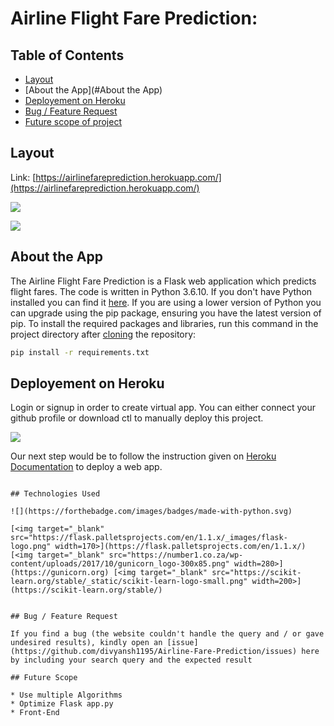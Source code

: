 # Airline Flight Fare Prediction: 

## Table of Contents
  * [Layout](#Layout)
  * [About the App](#About the App)
  * [Deployement on Heroku](#deployement-on-heroku)
  * [Bug / Feature Request](#bug---feature-request)
  * [Future scope of project](#future-scope)


## Layout 
Link: [https://airlinefareprediction.herokuapp.com/](https://airlinefareprediction.herokuapp.com/)

[![](https://i.imgur.com/gM0VEUk.png)](https://airlinefareprediction.herokuapp.com/)

[![](https://i.imgur.com/EuiSWEP.png)](https://airlinefareprediction.herokuapp.com/)

## About the App
The Airline Flight Fare Prediction is a Flask web application which predicts flight fares. The code is written in Python 3.6.10. If you don't have Python installed you can find it [here](https://www.python.org/downloads/). If you are using a lower version of Python you can upgrade using the pip package, ensuring you have the latest version of pip. To install the required packages and libraries, run this command in the project directory after [cloning](https://www.howtogeek.com/451360/how-to-clone-a-github-repository/) the repository:
```bash
pip install -r requirements.txt
```

## Deployement on Heroku
Login or signup in order to create virtual app. You can either connect your github profile or download ctl to manually deploy this project.

[![](https://i.imgur.com/dKmlpqX.png)](https://heroku.com)

Our next step would be to follow the instruction given on [Heroku Documentation](https://devcenter.heroku.com/articles/getting-started-with-python) to deploy a web app.

```

## Technologies Used

![](https://forthebadge.com/images/badges/made-with-python.svg)

[<img target="_blank" src="https://flask.palletsprojects.com/en/1.1.x/_images/flask-logo.png" width=170>](https://flask.palletsprojects.com/en/1.1.x/) [<img target="_blank" src="https://number1.co.za/wp-content/uploads/2017/10/gunicorn_logo-300x85.png" width=280>](https://gunicorn.org) [<img target="_blank" src="https://scikit-learn.org/stable/_static/scikit-learn-logo-small.png" width=200>](https://scikit-learn.org/stable/) 


## Bug / Feature Request

If you find a bug (the website couldn't handle the query and / or gave undesired results), kindly open an [issue](https://github.com/divyansh1195/Airline-Fare-Prediction/issues) here by including your search query and the expected result

## Future Scope

* Use multiple Algorithms
* Optimize Flask app.py
* Front-End 
